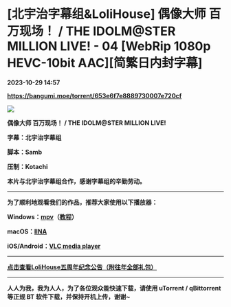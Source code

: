 # [北宇治字幕组&LoliHouse] 偶像大师 百万现场！ / THE IDOLM@STER MILLION LIVE! - 04 [WebRip 1080p HEVC-10bit AAC][简繁日内封字幕]

**2023-10-29 14:57**

**https://bangumi.moe/torrent/653e6f7e8889730007e720cf**

![](https://s2.loli.net/2023/10/14/zy1qi3NZvW4O2sf.jpg)

**偶像大师 百万现场！ / THE IDOLM@STER MILLION LIVE!** 

**字幕：北宇治字幕组** 

**脚本：Samb** 

**压制：Kotachi** 

**本片与北宇治字幕组合作，感谢字幕组的辛勤劳动。** 

* * *

**为了顺利地观看我们的作品，推荐大家使用以下播放器：**

**Windows：[mpv](https://mpv.io/)（[教程](https://vcb-s.com/archives/7594)）**

**macOS：[IINA](https://iina.io/)**

**iOS/Android：**[**VLC media player**](https://www.videolan.org/vlc/) 

* * *

**[点击查看LoliHouse五周年纪念公告（附往年全部礼包）](https://share.dmhy.org/topics/view/599634_LoliHouse_LoliHouse_5th_Anniversary_Announcement.html)** 

* * *

**人人为我，我为人人，为了各位观众能快速下载，请使用 uTorrent / qBittorrent 等正规 BT 软件下载，并保持开机上传，谢谢~**